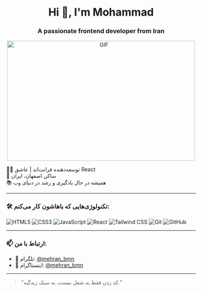 <h1 align="center">Hi 👋, I'm Mohammad</h1>
<h3 align="center">A passionate frontend developer from Iran</h3>
<div align="center" >
  <img align="" alt="GIF" src="https://www.mygo.ge/uploads/blog/1584023795.jpg" width="500" height="320"/>
</div>



🧑‍💻 توسعه‌دهنده فرانت‌اند | عاشق React  
📍 ساکن اصفهان، ایران  
📚 همیشه در حال یادگیری و رشد در دنیای وب

---

### 🛠 تکنولوژی‌هایی که باهاشون کار می‌کنم:
![HTML5](https://img.shields.io/badge/-HTML5-E34F26?style=flat&logo=html5&logoColor=white)
![CSS3](https://img.shields.io/badge/-CSS3-1572B6?style=flat&logo=css3)
![JavaScript](https://img.shields.io/badge/-JavaScript-F7DF1E?style=flat&logo=javascript&logoColor=black)
![React](https://img.shields.io/badge/-React-61DAFB?style=flat&logo=react&logoColor=white)
![Tailwind CSS](https://img.shields.io/badge/-Tailwind%20CSS-06B6D4?style=flat&logo=tailwindcss&logoColor=white)
![Git](https://img.shields.io/badge/-Git-F05032?style=flat&logo=git&logoColor=white)
![GitHub](https://img.shields.io/badge/-GitHub-181717?style=flat&logo=github)

---

### 📫 ارتباط با من:

- 💬 تلگرام: [@mehran_bmn](https://t.me/mehran_bmn)  
- 📸 اینستاگرام: [@mehran_bmn](https://instagram.com/mehran_bmn)

---

> "کد زدن فقط یه شغل نیست، یه سبک زندگیه."

